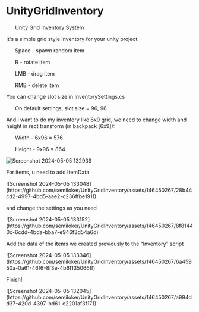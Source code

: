 # UnityGridInventory
<p>
  <ul>
Unity Grid Inventory System
  </ul>
</p>

It's a simple grid style Inventory for your unity project.
<p>
  <ul>
  Space - spawn random item
  <p>
  R - rotate item 
  </p>
  <p>
  LMB - drag item
  </p>
  <p>
  RMB - delete item
  </p>
    </ul>
</p>
You can change slot size in InventorySettings.cs
<p>
  <ul>
On default settings, slot size = 96, 96
    </ul>
</p>

And i want to do my inventory like 6x9 grid, we need to change width and height in rect transform (in backpack [6x9]): 
<p>
  <ul>
  Width -  6x96 = 576
  <p>
  Height -  9x96 = 864
    </p>
    </ul>
</p>
<p>
  
![Screenshot 2024-05-05 132939](https://github.com/semiloker/UnityGridInventory/assets/146450267/34a78854-c59a-4d8d-bf58-8316e8e0b315)

  </p>

For items, u need to add ItemData 
<p>
  ![Screenshot 2024-05-05 133048](https://github.com/semiloker/UnityGridInventory/assets/146450267/28b44cd2-4997-4bd5-aae2-c236ffbe1911)
</p>

and change the settings as you need 
<p>
  ![Screenshot 2024-05-05 133152](https://github.com/semiloker/UnityGridInventory/assets/146450267/8f81440c-6cdd-4bda-bba7-e946f3d54a6d)

</p>

Add the data of the items we created previously to the “Inventory” script
<p>
  ![Screenshot 2024-05-05 133346](https://github.com/semiloker/UnityGridInventory/assets/146450267/6a45950a-0a61-46f6-8f3e-4b6f135066ff)

</p>

<p>
Finish!
</p>
<p>
  ![Screenshot 2024-05-05 132045](https://github.com/semiloker/UnityGridInventory/assets/146450267/a994dd37-420d-4397-bd61-e2201af3f171)

</p>
